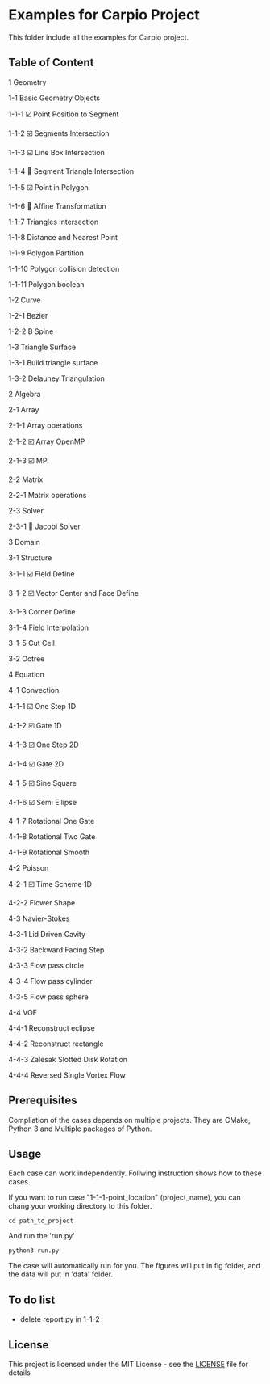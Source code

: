# Examples for Carpio Project

This folder include all the examples for Carpio project.

## Table of Content

1 Geometry

 1-1 Basic Geometry Objects

   1-1-1 :ballot_box_with_check: Point Position to Segment  

   1-1-2 :ballot_box_with_check: Segments Intersection

   1-1-3 :ballot_box_with_check: Line Box Intersection 

   1-1-4 :construction:          Segment Triangle Intersection  

   1-1-5 :ballot_box_with_check: Point in Polygon      

   1-1-6 :construction:          Affine Transformation  

   1-1-7 Triangles Intersection 

   1-1-8 Distance and Nearest Point 

   1-1-9 Polygon Partition

   1-1-10 Polygon collision detection

   1-1-11 Polygon boolean

 1-2 Curve
   
   1-2-1 Bezier

   1-2-2 B Spine

 1-3 Triangle Surface

   1-3-1 Build triangle surface

   1-3-2 Delauney Triangulation

2 Algebra

 2-1 Array

   2-1-1 Array operations

   2-1-2 :ballot_box_with_check: Array OpenMP

   2-1-3 :ballot_box_with_check: MPI

 2-2 Matrix

   2-2-1 Matrix operations

 2-3 Solver

   2-3-1 :construction: Jacobi Solver

3 Domain
 
 3-1 Structure

   3-1-1 :ballot_box_with_check: Field Define

   3-1-2 :ballot_box_with_check: Vector Center and Face Define

   3-1-3 Corner Define

   3-1-4 Field Interpolation

   3-1-5 Cut Cell

 3-2 Octree

4 Equation

 4-1 Convection

   4-1-1 :ballot_box_with_check: One Step 1D

   4-1-2 :ballot_box_with_check: Gate 1D

   4-1-3 :ballot_box_with_check: One Step 2D

   4-1-4 :ballot_box_with_check: Gate 2D

   4-1-5 :ballot_box_with_check: Sine Square

   4-1-6 :ballot_box_with_check: Semi Ellipse

   4-1-7 Rotational One Gate

   4-1-8 Rotational Two Gate

   4-1-9 Rotational Smooth

 4-2 Poisson

   4-2-1 :ballot_box_with_check: Time Scheme 1D

   4-2-2 Flower Shape 

 4-3 Navier-Stokes

   4-3-1 Lid Driven Cavity

   4-3-2 Backward Facing Step

   4-3-3 Flow pass circle

   4-3-4 Flow pass cylinder

   4-3-5 Flow pass sphere

 4-4 VOF

   4-4-1 Reconstruct eclipse

   4-4-2 Reconstruct rectangle

   4-4-3 Zalesak Slotted Disk Rotation

   4-4-4 Reversed Single Vortex Flow

## Prerequisites

Compliation of the cases depends on multiple projects. They are CMake, Python 3 and Multiple packages of Python.


## Usage

Each case can work independently. Follwing instruction shows how to these cases.

If you want to run case "1-1-1-point_location" (project_name), you can chang your working directory to this folder.

```
cd path_to_project
```

And run the 'run.py'

```
python3 run.py
```

The case will automatically run for you. The figures will put in fig folder, and the data will put in 'data' folder.

## To do list

- delete report.py in 1-1-2

## License

This project is licensed under the MIT License - see the [LICENSE](../LICENSE) file for details
